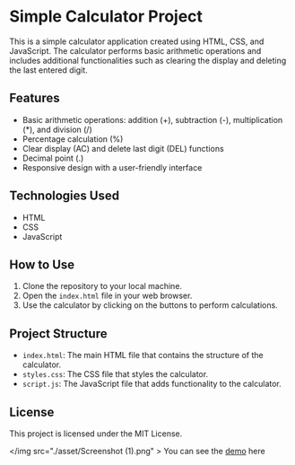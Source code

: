 # Simple Calculator Project

This is a simple calculator application created using HTML, CSS, and JavaScript. The calculator performs basic arithmetic operations and includes additional functionalities such as clearing the display and deleting the last entered digit.

## Features

- Basic arithmetic operations: addition (+), subtraction (-), multiplication (\*), and division (/)
- Percentage calculation (%)
- Clear display (AC) and delete last digit (DEL) functions
- Decimal point (.)
- Responsive design with a user-friendly interface

## Technologies Used

- HTML
- CSS
- JavaScript

## How to Use

1. Clone the repository to your local machine.
2. Open the `index.html` file in your web browser.
3. Use the calculator by clicking on the buttons to perform calculations.

## Project Structure

- `index.html`: The main HTML file that contains the structure of the calculator.
- `styles.css`: The CSS file that styles the calculator.
- `script.js`: The JavaScript file that adds functionality to the calculator.

## License

This project is licensed under the MIT License.

</img src="./asset/Screenshot (1).png" >
You can see the <a href="https://amir-mirzakhani.github.io/calculator/">demo</a> here
